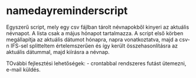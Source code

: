 # namedayreminderscript
Egyszerű script, mely egy csv fájlban tárolt névnapokből kinyeri az aktuális névnapot. A lista csak a május hónapot tartalmazza. 
A script első körben megállapítja az aktuális dátumot hónapra, napra vonatkoztatva, majd a csv-n IFS-sel splitteltem értelemszerűen és így került összehasonlításra az
aktuális dátummal, majd kiírásra a névnap. 

TOvábbi fejlesztési lehetőségek: - crontabbal rendszeres futást ütemezni, e-mail küldés.
